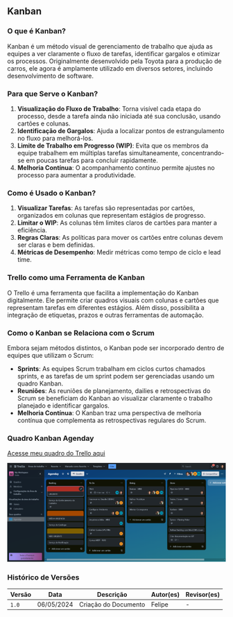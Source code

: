 ## Kanban

### O que é Kanban?

Kanban é um método visual de gerenciamento de trabalho que ajuda as equipes a ver claramente o fluxo de tarefas, identificar gargalos e otimizar os processos. Originalmente desenvolvido pela Toyota para a produção de carros, ele agora é amplamente utilizado em diversos setores, incluindo desenvolvimento de software.

### Para que Serve o Kanban?

1. **Visualização do Fluxo de Trabalho**: Torna visível cada etapa do processo, desde a tarefa ainda não iniciada até sua conclusão, usando cartões e colunas.
2. **Identificação de Gargalos**: Ajuda a localizar pontos de estrangulamento no fluxo para melhorá-los.
3. **Limite de Trabalho em Progresso (WIP)**: Evita que os membros da equipe trabalhem em múltiplas tarefas simultaneamente, concentrando-se em poucas tarefas para concluir rapidamente.
4. **Melhoria Contínua**: O acompanhamento contínuo permite ajustes no processo para aumentar a produtividade.

### Como é Usado o Kanban?

1. **Visualizar Tarefas**: As tarefas são representadas por cartões, organizados em colunas que representam estágios de progresso.
2. **Limitar o WIP**: As colunas têm limites claros de cartões para manter a eficiência.
3. **Regras Claras**: As políticas para mover os cartões entre colunas devem ser claras e bem definidas.
4. **Métricas de Desempenho**: Medir métricas como tempo de ciclo e lead time.

### Trello como uma Ferramenta de Kanban

O Trello é uma ferramenta que facilita a implementação do Kanban digitalmente. Ele permite criar quadros visuais com colunas e cartões que representam tarefas em diferentes estágios. Além disso, possibilita a integração de etiquetas, prazos e outras ferramentas de automação.

### Como o Kanban se Relaciona com o Scrum

Embora sejam métodos distintos, o Kanban pode ser incorporado dentro de equipes que utilizam o Scrum:

- **Sprints**: As equipes Scrum trabalham em ciclos curtos chamados sprints, e as tarefas de um sprint podem ser gerenciadas usando um quadro Kanban.
- **Reuniões**: As reuniões de planejamento, dailies e retrospectivas do Scrum se beneficiam do Kanban ao visualizar claramente o trabalho planejado e identificar gargalos.
- **Melhoria Contínua**: O Kanban traz uma perspectiva de melhoria contínua que complementa as retrospectivas regulares do Scrum.

### Quadro Kanban Agenday

[Acesse meu quadro do Trello aqui](https://trello.com/b/yeWCCFtv/agenday)

![Quadro trello](../assets/trello.png)


### Histórico de Versões

| Versão | Data       | Descrição            | Autor(es)              | Revisor(es) |
|--------|------------|----------------------|------------------------|-------------|
| `1.0`  | 06/05/2024 | Criação do Documento | Felipe                 | -           |